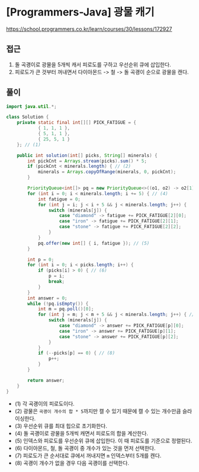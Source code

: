 [Programmers-Java] 광물 캐기
=
<https://school.programmers.co.kr/learn/courses/30/lessons/172927>


접근
--


1. 돌 곡괭이로 광물을 5개씩 캐서 피로도를 구하고 우선순위 큐에 삽입한다.
2. 피로도가 큰 것부터 꺼내면서 다이아몬드 -> 철 -> 돌 곡괭이 순으로 광물을 캔다.


풀이
--



```java
import java.util.*;

class Solution {
    private static final int[][] PICK_FATIGUE = {
            { 1, 1, 1 },
            { 5, 1, 1 },
            { 25, 5, 1 }
    }; // (1)

    public int solution(int[] picks, String[] minerals) {
        int pickCnt = Arrays.stream(picks).sum() * 5;
        if (pickCnt < minerals.length) { // (2)
            minerals = Arrays.copyOfRange(minerals, 0, pickCnt);
        }

        PriorityQueue<int[]> pq = new PriorityQueue<>((o1, o2) -> o2[1] - o1[1]); // (3)
        for (int i = 0; i < minerals.length; i += 5) { // (4)
            int fatigue = 0;
            for (int j = i; j < i + 5 && j < minerals.length; j++) {
                switch (minerals[j]) {
                    case "diamond" -> fatigue += PICK_FATIGUE[2][0];
                    case "iron" -> fatigue += PICK_FATIGUE[2][1];
                    case "stone" -> fatigue += PICK_FATIGUE[2][2];
                }
            }
            pq.offer(new int[] { i, fatigue }); // (5)
        }

        int p = 0;
        for (int i = 0; i < picks.length; i++) {
            if (picks[i] > 0) { // (6)
                p = i;
                break;
            }
        }
        int answer = 0;
        while (!pq.isEmpty()) {
            int m = pq.poll()[0];
            for (int j = m; j < m + 5 && j < minerals.length; j++) { // (7)
                switch (minerals[j]) {
                    case "diamond" -> answer += PICK_FATIGUE[p][0];
                    case "iron" -> answer += PICK_FATIGUE[p][1];
                    case "stone" -> answer += PICK_FATIGUE[p][2];
                }
            }
            if (--picks[p] == 0) { // (8)
                p++;
            }
        }

        return answer;
    }
}
```


* (1) 각 곡괭이의 피로도이다.
* (2) 광물은 `곡괭이 개수의 합 * 5`까지만 캘 수 있기 때문에 캘 수 있는 개수만큼 슬라이싱한다.
* (3) 우선순위 큐를 최대 힙으로 초기화한다.
* (4) 돌 곡괭이로 광물을 5개씩 캐면서 피로도의 합을 계산한다.
* (5) 인덱스와 피로도를 우선순위 큐에 삽입한다. 이 때 피로도를 기준으로 정렬된다.
* (6) 다이아몬드, 철, 돌 곡괭이 중 개수가 있는 것을 먼저 선택한다.
* (7) 피로도가 큰 순서대로 큐에서 꺼내지면 `m` 인덱스부터 5개를 캔다.
* (8) 곡괭이 개수가 없을 경우 다음 곡괭이를 선택한다.
